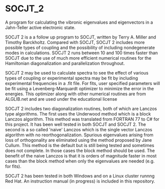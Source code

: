 SOCJT_2
=======

A program for calculating the vibronic eigenvalues and eigenvectors in a Jahn-Teller active electronic state. 

SOCJT 2 is a a follow up program to SOCJT, written by Terry A. Miller and Timothy Barckholtz. Compared with SOCJT, SOCJT 2 includes more possible types of coupling and the possibility of including nondegenerate modes in calculations. SOCJT 2 runs between 10 and 100 times faster than SOCJT due to the use of much more efficient numerical routines for the Hamiltonian diagonalization and parallelization throughout.

SOCJT 2 may be used to calculate spectra to see the effect of various types of coupling or experimental spectra may be fit by including experimental frequencies in a .fit file. For fits, user specified parameters will be fit using a Levenberg-Marquardt optimizer to minimize the error in the energies. This optimizer along with other numerical routines are from ALGLIB.net and are used under the educational license

SOCJT 2 includes two diagonalization routines, both of which are Lanczos type algorithms. The first uses the Underwood method which is a block Lanczos algorithm. This method was translated from FORTRAN 77 to C# for this project. It has been well tested in both SOCJT and SOCJT 2. The second is a so called 'naive' Lanczos which is the single vector Lanczos algorithm with no reorthogonalization. Spurious eigenvalues arising from loss of orthogonality are eliminated using the method proposed by Jane Cullum. This method is the default but is still being tested and sometimes does not complete. In those cases the block method should be used. The benefit of the naive Lanczos is that it is orders of magnitude faster in most cases than the block method when only the eigenvalues are needed (e.g. for fits).

SOCJT 2 has been tested in both Windows and on a Linux cluster runnng Red Hat. An instruction manual (in progress) is included in this repository.
